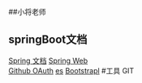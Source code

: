 ##小将老师


## springBoot文档
[Spring 文档](https://spring.io/guides)
[Spring Web](https://spring.io/guides/gs/serving-web-content/)                                          
[Github OAuth](https://developer.github.com/apps/building-oauth-apps/creating-an-oauth-app/  )
[es](https://elasticsearch.cn/)
[Bootstrapl](https://v3.bootcss.com/components/#navbar)
#工具
GIT
